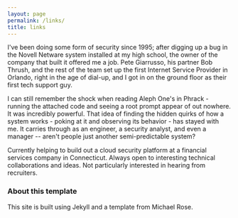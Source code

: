 ```yaml
---
layout: page
permalink: /links/
title: links
---
```


I've been doing some form of security since 1995; after digging up a bug in
the Novell Netware system installed at my high school, the owner of the
company that built it offered me a job. Pete Giarrusso, his partner Bob
Thrush, and the rest of the team set up the first Internet Service Provider
in Orlando, right in the age of dial-up, and I got in on the ground floor
as their first tech support guy.

I can still remember the shock when reading Aleph One's  in Phrack -
running the attached code and seeing a root prompt appear of out nowhere.
It was incredibly powerful. That idea of finding the hidden quirks of how a
system works - poking at it and observing its behavior - has stayed with
me. It carries through as an engineer, a security analyst, and even a
manager -- aren't people just another semi-predictable system?

Currently helping to build out a cloud security platform at a financial
services company in Connecticut. Always open to interesting technical
collaborations and ideas. Not particularly interested in hearing from
recruiters.

### About this template

This site is built using Jekyll and  a template from
Michael Rose.

